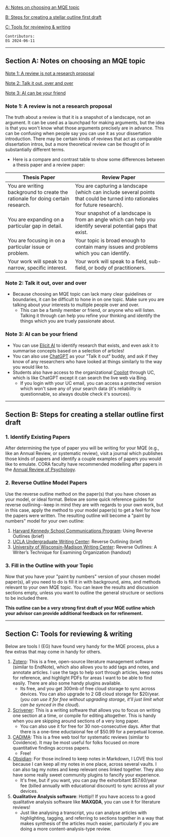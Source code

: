 [A: Notes on choosing an MQE topic](#notes-on-choosing-an-mqe-topic)

[B: Steps for creating a stellar outline first draft](#steps-for-creating-a-stellar-outline-first-draft)

[C: Tools for reviewing & writing](#tools-for-reviewing--writing)

```
Contributors:
EG 2024-06-11
```

___

## Section A: Notes on choosing an MQE topic

[Note 1: A review is not a research proposal](#note-1-a-review-is-not-a-research-proposal)

[Note 2: Talk it out, over and over](#note-2-talk-it-out-over-and-over)

[Note 3: AI can be your friend](#note-3-ai-can-be-your-friend)

### Note 1: A review is not a research proposal

The truth about a review is that it is a snapshot of a landscape, not an argument. It can be used as a launchpad for making arguments, but the idea is that you won't know what those arguments precisely are in advance. This can be confusing when people say you can use it as your dissertation introduction. There may be certain kinds of reviews that act as comparable dissertation intros, but a more theoretical review can be thought of in substantially different terms.

- Here is a compare and contrast table to show some differences between a thesis paper and a review paper:

| Thesis Paper | Review Paper |
|------------------------------------|-------------------------------------|
| You are writing background to create the rationale for doing certain research. | You are capturing a landscape (which can include several points that could be turned into rationales for future research). |
| You are expanding on a particular gap in detail. | Your snapshot of a landscape is from an angle which can help you identify several potential gaps that exist. |
| You are focusing in on a particular issue or problem. | Your topic is broad enough to contain many issues and problems which you can identify. |
| Your work will speak to a narrow, specific interest. | Your work will speak to a field, sub-field, or body of practitioners. |

### Note 2: Talk it out, over and over

- Because choosing an MQE topic can lack many clear guidelines or boundaries, it can be difficult to hone in on one topic. Make sure you are talking about your interests to multiple people over and over.
    - This can be a family member or friend, or anyone who will listen. Talking it through can help you refine your thinking and identify the things which you are truely passionate about.

### Note 3: AI can be your friend

- You can use [Elicit AI](https://elicit.com/) to identify research that exists, and even ask it to summarise concepts based on a selection of articles!
- You can also use [ChatGPT](https://openai.com/chatgpt/) as your "Talk it out" buddy, and ask if they know of any researchers who have looked at things similarly to the way you would like to.
- Students also have access to the organizational [Copilot](https://copilot.microsoft.com/) through UC, which is like ChatGPT except it can search the live web via Bing.
    - If you login with your UC email, you can access a protected version which won't save any of your search data (it's reliability is questionnable, so always double check it's sources).

___

## Section B: Steps for creating a stellar outline first draft

### 1. Identify Existing Papers

After determining the type of paper you will be writing for your MQE (e.g., like an Annual Review, or systematic review), visit a journal which publishes those kinds of papers and identify a couple examples of papers you would like to emulate. CORA faculty have recommended modelling after papers in the [Annual Review of Psychology](https://www.annualreviews.org/content/journals/psych).

### 2. Reverse Outline Model Papers

Use the reverse outline method on the paper(s) that you have chosen as your model, or ideal format. Below are some quick reference guides for reverse outlining--keep in mind they are with regards to your own work, but in this case, apply the method to your model paper(s) to get a feel for how the papers were written. The resulting outline will become a "paint by numbers" model for your own outline:

  1. [Harvard Kennedy School Communications Program](https://projects.iq.harvard.edu/files/hks-communications-program/files/new_using_reverse_outlines_new_10_10_18.pdf): Using Reverse Outlines (brief)
  2. [UCLA Undergraduate Writing Center](https://uwc.ucla.edu/wp-content/uploads/2016/01/UWC_handouts_reverseoutling.pdf): Reverse Outlining (brief)
  3. [University of Wisconsin-Madison Writing Center](https://writing.wisc.edu/handbook/reverseoutlines/): Reverse Outlines: A Writer’s Technique for Examining Organization (handout)

### 3. Fill in the Outline with your Topic

Now that you have your "paint by numbers" version of your chosen model paper(s), all you need to do is fill it in with background, aims, and methods relevant to your own MQE topic. You can leave the results and discussion sections empty, unless you want to outline the general structure or sections to be included there.

**This outline can be a very strong first draft of your MQE outline which your advisor can provide additional feedback on for refinement.**

___

## Section C: Tools for reviewing & writing

Below are tools I (EG) have found very handy for the MQE process, plus a few extras that may come in handy for others.

  1. [Zotero](https://www.zotero.org/): This is a free, open-source literature management software (similar to EndNote), which also allows you to add tags and notes, and annotate articles. I use the tags to help sort through articles, keep notes for reference, and highlight PDFs for areas I want to be able to find easily. There are also some handy plugins available.
      - Its free,  and you get 300mb of free cloud storage to sync across devices. You can also upgrade to 2 GB cloud storage for $20/year. (_you can use it for free without upgrading storage, it'll just limit what can be synced in the cloud_).
  2. [Scrivener](https://www.literatureandlatte.com/scrivener/features?os=Windows): This is a writing software that allows you to focus on writing one section at a time, or compile for editing altogether. This is handy when you are skipping around sections of a very long paper.
      - You can also use it for free for 30 non-consecutive days. After that there is a one-time eductaional fee of $50.99 for a perpetual license.
  3. [CADIMA](https://www.cadima.info/): This is a free web tool for systematic reviews (similar to Covidence). It may be most useful for folks focused on more quantitative findings accross papers.
      - Free!
  4. [Obsidian](https://obsidian.md/): For those inclined to keep notes in Markdown, I LOVE this tool because I can keep all my notes in one place, across several vaults. I can also tag my notes and keep relevant ones linked together. They also have some really sweet community plugins to fancify your experience.
      - It's free, but if you want, you can pay the exhorbitant $57.60/year fee (billed annually with educational discount) to sync across all your devices.
  5. **Qualitative Analysis software**: Hottip!! If you have access to a good qualitative analysis software like **MAXQDA**, you can use it for literature reviews! 
      - Just like analysing a transcript, you can analyse articles with highlighting, tagging, and referring to sections together in a way that makes synthesis of the articles much easier, particularly if you are doing a more content-analysis-type review.
